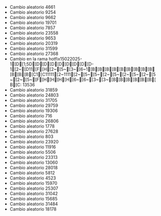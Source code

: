 - Cambio aleatorio 4661
- Cambio aleatorio 9254
- Cambio aleatorio 9662
- Cambio aleatorio 19701
- Cambio aleatorio 7857
- Cambio aleatorio 23558
- Cambio aleatorio 9653
- Cambio aleatorio 20319
- Cambio aleatorio 31599
- Cambio aleatorio 27368
- Cambio en la rama hotfix15022025-1[D[1;5D[D[D[D[D[D[D[D[D-1[2~[D11[F[H[2~[5~[3~[6~1[B[B[B[B[B[B[B[B[B[B[B[B[C1[C11111[2~1111[2~[5~[5~[2~[5~[2~[5~[2~[5~[2~[5~[F[H[H[H[H[6~[6~[3~[3~[B[B[B[B[B[B[B[C: 13536
- Cambio aleatorio 31859
- Cambio aleatorio 24803
- Cambio aleatorio 31705
- Cambio aleatorio 29759
- Cambio aleatorio 19306
- Cambio aleatorio 716
- Cambio aleatorio 26806
- Cambio aleatorio 1778
- Cambio aleatorio 27628
- Cambio aleatorio 803
- Cambio aleatorio 23920
- Cambio aleatorio 11916
- Cambio aleatorio 5506
- Cambio aleatorio 23313
- Cambio aleatorio 13060
- Cambio aleatorio 28018
- Cambio aleatorio 5812
- Cambio aleatorio 4523
- Cambio aleatorio 15970
- Cambio aleatorio 25307
- Cambio aleatorio 31042
- Cambio aleatorio 15685
- Cambio aleatorio 31484
- Cambio aleatorio 18178
